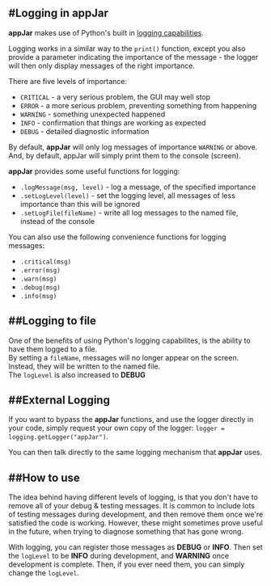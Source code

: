 #Logging in appJar
---

**appJar** makes use of Python's built in [logging capabilities](https://docs.python.org/3.6/library/logging.html#levels).  

Logging works in a similar way to the `print()` function, except you also provide a parameter indicating the importance of the message - the logger will then only display messages of the right importance.

There are five levels of importance:  

* `CRITICAL` - a very serious problem, the GUI may well stop
* `ERROR` - a more serious problem, preventing something from happening
* `WARNING` - something unexpected happened
* `INFO` - confirmation that things are working as expected
* `DEBUG` - detailed diagnostic information

By default, **appJar** will only log messages of importance `WARNING` or above. And, by default, appJar will simply print them to the console (screen).  

**appJar** provides some useful functions for logging:

* `.logMessage(msg, level)` - log a message, of the specified importance
* `.setLogLevel(level)` - set the logging level, all messages of less importance than this will be ignored  
* `.setLogFile(fileName)` - write all log messages to the named file, instead of the console  

You can also use the following convenience functions for logging messages:

* `.critical(msg)`
* `.error(msg)`
* `.warn(msg)`
* `.debug(msg)`
* `.info(msg)`

##Logging to file
---

One of the benefits of using Python's logging capabilites, is the ability to have them logged to a file.  
By setting a `fileName`, messages will no longer appear on the screen. Instead, they will be written to the named file.  
The `logLevel` is also increased to **DEBUG**  

##External Logging
---

If you want to bypass the **appJar** functions, and use the logger directly in your code, simply request your own copy of the logger: `logger = logging.getLogger("appJar")`.  

You can then talk directly to the same logging mechanism that **appJar** uses.  

##How to use
---
The idea behind having different levels of logging, is that you don't have to remove all of your debug & testing messages. It is common to include lots of testing messages during development, and then remove them once we're satisfied the code is working. However, these might sometimes prove useful in the future, when trying to diagnose something that has gone wrong.  

With logging, you can register those messages as **DEBUG** or **INFO**. Then set the `logLevel` to be **INFO** during development, and **WARNING** once development is complete. Then, if you ever need them, you can simply change the `logLevel`.  
